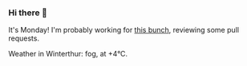 ### Hi there :wave:

It's Monday! I'm probably working for [this bunch](https://github.com/kohofinancial), reviewing some pull requests.

Weather in Winterthur: fog, at +4°C.
